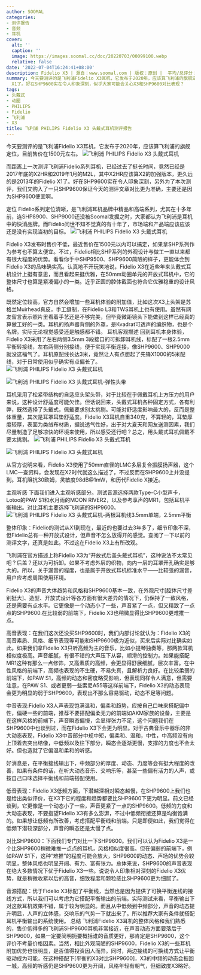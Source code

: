 ```yaml
---
author: SOOMAL
categories:
- 测评报告
- 音频
- 耳机
cover:
  alt: ''
  caption: ''
  image: https://images.soomal.cc/doc/20220703/00099100.webp
  relative: false
date: '2022-07-04T16:24:41+08:00'
description: Fidelio X3 | 源自：www.soomal.com | 版权：原创 |  平均/总评分：08.82/97
summary: 今天要测评的是飞利浦Fidelio X3耳机，它发布于2020年，应该算飞利浦的旗舰定位，目前售价在1500元左右。而距离上一次测评飞利浦Fidelio系列耳机，最早已经是2013年的Fidelio
  X1了。好在SHP9600实在令人印象深刻，似乎大家可能会关心X3和SHP9600对比表现？
tags:
- 头戴式
- 动圈
- PHILIPS
- Fidelio
- 飞利浦
- X3
title: 飞利浦 PHILIPS Fidelio X3 头戴式耳机测评报告
---
```


今天要测评的是飞利浦Fidelio X3耳机，它发布于2020年，应该算飞利浦的旗舰定位，目前售价在1500元左右。
![飞利浦 PHILIPS Fidelio X3 头戴式耳机](https://images.soomal.cc/doc/20220627/00099033.webp)




而距离上一次测评飞利浦Fidelio系列耳机，已经过去了挺长时间，竟然已经是2017年底的X2HR和2019年1月的M2L，其中X2HR应该算X2的加强版本，更久远的是2013年的Fidelio X1了。好在SHP9600实在令人印象深刻，另外为了本次测评，我们又购入了一只SHP9600保证今天的测评文章对比更为准确，主要还是因为SHP9600便宜啊。

定位
Fidelio系列定位清晰，是飞利浦耳机品牌中精品和高端系列，尤其在十多年前，连SHP8900、SHP9000还没被Soomal发掘之时，大家都认为飞利浦是耳机中的快消品牌。而Fidelio问世不知不觉真的有十年了，市场端和产品端应该应该还是没有实现当初的目标。
![飞利浦 PHILIPS Fidelio X3 头戴式耳机](https://images.soomal.cc/doc/20220627/00099033.webp)




Fidelio X3发布时售价不低，最近售价在1500元以内可以搞定，如果拿SHP系列作为参考也不算太便宜。不过，Fidelio相比SHP系列的外观设计与做工一直以来都有很大程度的优势。看看你手中SHP9500、SHP9600简陋的样子，更能体会到Fidelio X3的品味确实高。认真地不开玩笑地说，Fidelio X3在近些年来头戴式耳机设计上挺有意思，而且看起来挺优雅，在50mm动圈单元的开放式耳机中，它的整体尺寸也算是紧凑偏小的一类。近乎正圆的腔体截面也符合它优雅稳重的设计风格。

既然定位较高，官方自然会增加一些耳机体验的附加值，比如这次X3上头架是苏格兰Muirhead真皮，手工缝制，在Fidelio L3和TWS耳机上也有使用。虽然有网友留言表示照片里看着手艺还是不够完美，但毕竟微距镜头下能做到这样已经真的算做工好的一类。耳机的扬声器背侧的外罩，是Kvadrat可透声的编织物，也是个名牌。实际无论视觉感受还是触感都不错。
耳机客观描述
回到耳机本身体验，Fidelio X3采用了左右两侧3.5mm 3段接口的可拆卸耳机线，标配了一根2.5mm平衡转接线，左右两侧分别接线，便于实现平衡连接，像SHP9600、SHP9000就没这福气了。耳机原配线长达3米，竟然让人有点想起了先锋X1000的5米配线，对于日常使用似乎确实有点偏长了。
![飞利浦 PHILIPS Fidelio X3 头戴式耳机](https://images.soomal.cc/doc/20220627/00099038_01.webp)




![飞利浦 PHILIPS Fidelio X3 头戴式耳机-弹性头带](https://images.soomal.cc/doc/20220627/00099040_01.webp)




耳机采用了松紧带结构的自适应头架头带，对于比较在乎佩戴耳机上方压力的用户来说，这种设计舒适度可能欠佳。但话说回来，头戴式耳机各种固定方式，各有利弊，既然选择了头戴式，佩戴要求别太挑剔。可能对舒适度影响最大的，反而是整体重量，其次是耳罩耳垫舒适度。Fidelio X3耳机自重340克，不算轻的，耳垫厚度较厚，表面为类绒布材质，据说透气性好，出于对大夏天和网友送测因素，我们尽量制造了足够凉快的环境来使用，所以感受还行吧？总之，用头戴式耳机佩戴不要太挑剔。
![飞利浦 PHILIPS Fidelio X3 头戴式耳机](https://images.soomal.cc/doc/20220627/00099036_01.webp)




![飞利浦 PHILIPS Fidelio X3 头戴式耳机](https://images.soomal.cc/doc/20220627/00099037_01.webp)




从官方说明来看，Fidelio X3使用了50mm直径的LMC多层复合振膜扬声器，这个LMC一查资料，会发现在X2时代就这么描述了，不过反而在SHP9600上并没提到。耳机阻抗30欧姆，灵敏度98dB@1mW，和历代Fidelio X接近。

主观听感
下面我们进入主观听感部分。测试音源选择两款Type-C小型声卡，Lotoo的PAW S1和水月雨的MOON RIVER2，以及参考享声的MR1，包括耳机平衡输出。对比耳机主要选择飞利浦的SHP9600。
![飞利浦 PHILIPS Fidelio X3 头戴式耳机-两根耳机线3.5mm单端，2.5mm平衡](https://images.soomal.cc/doc/20220627/00099045.webp)




整体印象：Fidelio的测试从X1到现在，最近的也要过去3年多了，细节印象不深，但Fidelio总有一种开放式设计，但声音不怎么放得开的感觉。查阅了一下以前的测评文字，还真是如此。不过这在Fidelio X3上有所改观。

飞利浦在官方描述上称Fidelio X3为“开放式后盖头戴式耳机”，这种说法不太常见吧？后盖？还以为可拆卸。如果不考虑外层的织物，向内一层的耳罩开孔确实是够大的。所以，关于漏音的程度，也是属于开放式耳机标准水平――比较强的漏音，用户应考虑周围使用环境。

Fidelio X3的声音大体趋势和风格和SHP9600基本一致，在外观尺寸[腔体尺寸差别挺大]、造型、开放式设计等各方面有很大差异的情况下，仍保持了一致风格，还是需要有点水平。它更像是一个动态小了一些，声音紧了一点，但又精致了一点点的SHP9600.在比较弱的前端下，Fidelio X3也稍微显得比SHP9600更难推一点。

高音表现：在我们这次还没买SHP9600时，我们内部讨论就认为：Fidelio X3的高音素质、风格、细节表现等可能和SHP9600极为近似，买来后实际对比确实如此。如果我们拿Fidelio X3只听高频为主的音乐，比如小提琴独奏等，那两款耳机相似度极高。声音细腻，有很不错的大声压下从容，顺滑的控制力。如果能搭配MR1这种有那么一点修饰，又高素质的高频，会更显得舒展细腻，层次丰富。在中性风格的前端下，高频也表现的不生硬，不易失真，且解析力良好。在比较柔弱的前端下，如PAW S1，高频的动态和密度略受影响，但表现同样令人满意，但需要注意，在PAW S1、或者更弱一些索尼A55等这样前端下，Fidelio X3的动态表现会更为明显的弱于SHP9600，表现出不那么容易驱动，动态不足等问题。

中音表现:Fidelio X3人声表现饱满温和，偏柔和趋势，应按自己口味来搭配偏中性，偏硬一些的前端，推荐不要搭配偏柔无力的前端如AKM家族的设备，主要是在这样风格的前端下，声音瞬态偏慢，会显得张力不足，这个问题我们在SHP9600中也谈到过，而在Fidelio X3下会更为明显。对于古典音乐中器乐的非大动态表现，Fidelio X3中音部分中规中矩，偏柔和、温和，中性，中高频没有向上顶着去突出结像，中低频以及往下部分，瞬态会逐渐更慢，支撑的力度也不会太好。但也造就了它偏温和柔和的听感。

好消息是，在平衡接线输出下，中频部分的厚度、动态、力度等会有挺大程度的改善，如果有条件的话，在听大动态音乐、交响乐等，甚至一些偏有活力的人声，或按自己口味选择平衡线和前端搭配使用。

低音表现：Fidelio X3低频方面，下潜越深相对瞬态越慢，在SHP9600上我们也是给出类似评价，在X3下它的程度和趋势都要比SHP9600下更为明显。前文已经谈到，它更像是一个动态小了一些，声音更紧了一点的SHP9600。低频的力度和大动态表现，不要指望Fidelio X3有多么澎湃，不过中低频衔接还算是均衡饱满的。如果想让低频有所改善，考虑搭配平衡线和前端。只是即便如此，我们觉得在低频下潜较深部分，声音的瞬态还是太慢了点。

对比SHP9600：下面我们专门对比一下SHP9600。我们可以认为Fidelio X3是一个比SHP9600稍微难推一点点的耳机，风格相似度很高。但在偏弱的前端下，例如PAW S1下，这种“难推”的程度可能会放大，SHP9600的动态、声场的优势会较明显，整体风格也明显开阔、有力、富有张力。总体来说，SHP9600的声音表现在绝大多数情况下优于Fidelio X3一些。说说令人印象相对深刻的Fidelio X3优势，就是稍微收紧以后的高音，细致程度和颗粒感比SHP9600更为细腻了。

音源搭配：优于Fidelio X3标配了平衡线，当然也是因为提供了可换平衡连线的接线方式，所以我们可以考虑为它搭配平衡输出的前端。实际测试来看，平衡输出下对这款耳机效果不错，属于较为明显的。而且从中低频到中频部分，声音的动态提升明显，人声的立体感，交响乐的气势一下就出来了。所以推荐大家有条件就搭配耳机平衡输出的系统使用。
总结
飞利浦Fidelio X3耳机的整体风格和我们熟悉的，售价低得多的飞利浦SHP9600耳机非常接近，在声音动态方面要落后于SHP9600，如果一定要简明扼要概括谁的音质更好，那肯定是SHP9600，这个评价不考量价格因素。当然，相比外观简陋的SHP9600，Fidelio X3的一些耳机附加优势也很明显，是否值得投资因人而异。同时，两边接线的可换线方式让平衡驱动成为可能，在这种搭配下[平衡的X3对比SHP9600]，X3的中频的动态会扳回一城，高频的听感仍是SHP9600更为开阔，风格年轻有朝气，但细致度X3略好。